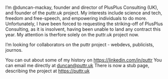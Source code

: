 I’m @duncan-mackay, founder and director of PlusPlus Consulting (UK), and founder of the puttr.uk project.
My interests include science and tech, freedom and free-speech, and empowering individuals to do more.
Unfortunately, I have been forced to requesting the striking-off of PlusPlus Consulting, as it is insolvent,
having been unable to land any contract this year.
My attention is therfore solely on the puttr.uk project now.

I’m looking for collaborators on the puttr project - webdevs, publicists, journos.

You can out about some of my history on https://linkedin.com/in/puttr
You can email me directly at duncan@puttr.uk
There is now a stub page, describing the project at https://puttr.uk

